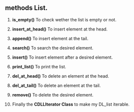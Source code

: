 ## methods List.
1. **is_empty()** To check wether the list is empty or not.

2.  **insert_at_head()** To insert element at the head.

3. **append()** To insert element at the tail.

4. **search()** To search the desired element.

5. **insert()** To insert element after a desired element.

6. **print_list()** To print the list.

7. **del_at_head()** To delete an element at the head.

8. **del_at_tail()** To delete an element at the tail.

9. **remove()** To delete the desired element.

10. Finally the **CDLLIterator Class** to make my DL_list iterable.